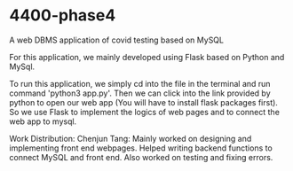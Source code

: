 # 4400-phase4
A web DBMS application of covid testing based on MySQL

For this application, we mainly developed using Flask based on Python and MySql.

To run this application, we simply cd into the file in the terminal and run command 'python3 app.py'. Then we can click into the link provided by python to open our web app (You will have to install flask packages first). So we use Flask to implement the logics of web pages and to connect the web app to mysql.

Work Distribution:
Chenjun Tang: Mainly worked on designing and implementing front end webpages. Helped writing backend functions to connect MySQL and front end. Also worked on testing and fixing errors.